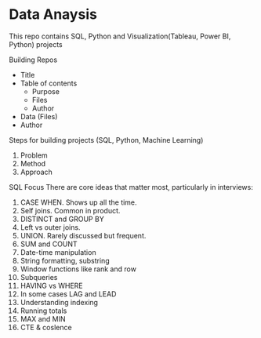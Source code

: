 # Data Anaysis
This repo contains SQL, Python and Visualization(Tableau, Power BI, Python) projects

Building Repos
- Title
- Table of contents
  - Purpose
  - Files
  - Author
 - Data (Files)
 - Author
  
Steps for building projects (SQL, Python, Machine Learning)
1. Problem
2. Method
3. Approach


SQL Focus
There are core ideas that matter most, particularly in interviews:

1. CASE WHEN. Shows up all the time.
2. Self joins. Common in product.
3. DISTINCT and GROUP BY
4. Left vs outer joins.
5. UNION. Rarely discussed but frequent.
6. SUM and COUNT
7. Date-time manipulation
8. String formatting, substring
9. Window functions like rank and row
10. Subqueries
11. HAVING vs WHERE
12. In some cases LAG and LEAD
13. Understanding indexing
14. Running totals
15. MAX and MIN
16. CTE & coslence
